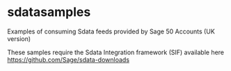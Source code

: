 # sdatasamples

Examples of consuming Sdata feeds provided by Sage 50 Accounts (UK version)

These samples require the Sdata Integration framework (SIF) available here https://github.com/Sage/sdata-downloads